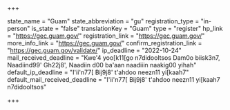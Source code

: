 +++

state_name = "Guam"
state_abbreviation = "gu"
registration_type = "in-person"
is_state = "false"
translationKey = "Guam"
type = "register"
hp_link = "https://gec.guam.gov/"
registration_link = "https://gec.guam.gov/"
more_info_link = "https://gec.guam.gov/"
confirm_registration_link = "https://gec.guam.gov/validate/"
ip_deadline = "2022-10-24"
mail_received_deadline = "Kwe'4 yoo[k11[go n7didooltsos Dam0o biisk3n7, Naadiind99' Gh22j8', Naadiin d00 ba'aan naadiiin naakig00 yihah"
default_ip_deadline = "I'ii'n77[ Bij9j8' t'ahdoo neezn11 yi[kaah7"
default_mail_received_deadline = "I'ii'n77[ Bij9j8' t'ahdoo neezn11 yi[kaah7 n7didooltsos"

+++